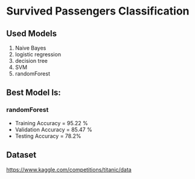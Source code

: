 # Survived Passengers Classification
## Used Models
<ol>
  <li>Naive Bayes</li>
  <li>logistic regression</li>
  <li>decision tree</li>
  <li>SVM</li>
  <li>randomForest</li>
</ol>

## Best Model Is:
### randomForest
<ul>
  <li>Training Accuracy = 95.22 %</li>
  <li>Validation Accuracy = 85.47 %
</li>
  <li>Testing Accuracy = 78.2%</li>
</ul>



## Dataset
https://www.kaggle.com/competitions/titanic/data


